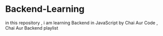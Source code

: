 # Backend-Learning
in this repository , i am learning Backend in JavaScript by Chai Aur Code , Chai Aur Backend playlist